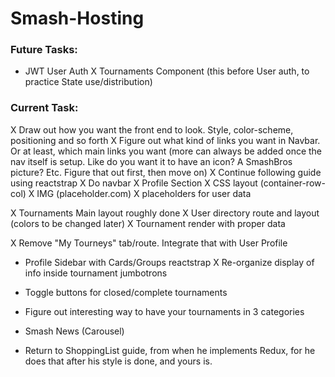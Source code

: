 # Smash-Hosting

### Future Tasks:
- JWT User Auth
X Tournaments Component (this before User auth, to practice State use/distribution)

### Current Task:
X Draw out how you want the front end to look.  Style, color-scheme, positioning and so forth
X Figure out what kind of links you want in Navbar.  Or at least, which main links you want (more can always be added once the nav itself is setup.  Like do you want it to have an icon? A SmashBros picture?  Etc.  Figure that out first, then move on)
X Continue following guide using reactstrap
X Do navbar
X Profile Section
	X CSS layout (container-row-col)
	X IMG (placeholder.com)
	X placeholders for user data

X Tournaments Main layout roughly done
X User directory route and layout (colors to be changed later)
X Tournament render with proper data

X Remove "My Tourneys" tab/route.  Integrate that with User Profile
- Profile Sidebar with Cards/Groups reactstrap
X Re-organize display of info inside tournament jumbotrons
- Toggle buttons for closed/complete tournaments
- Figure out interesting way to have your tournaments in 3 categories
- Smash News (Carousel)

- Return to ShoppingList guide, from when he implements Redux, for he does that after his style is done, and yours is.